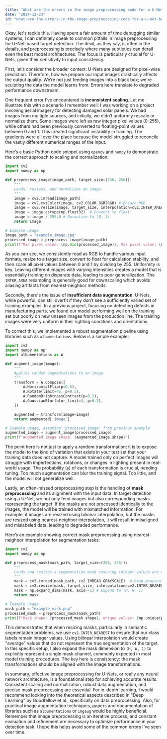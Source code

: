 ```yaml
---
title: "What are the errors in the image preprocessing code for a U-Net-based target detection neural network?"
date: "2024-12-23"
id: "what-are-the-errors-in-the-image-preprocessing-code-for-a-u-net-based-target-detection-neural-network"
---
```


Okay, let's tackle this. Having spent a fair amount of time debugging similar systems, I can definitely speak to common pitfalls in image preprocessing for U-Net-based target detection. The devil, as they say, is often in the details, and preprocessing is precisely where many subtleties can derail even the best model architectures. The focus is particularly crucial for U-Nets, given their sensitivity to input consistency.

First, let’s consider the broader context. U-Nets are designed for pixel-wise prediction. Therefore, how we prepare our input images drastically affects the output quality. We’re not just feeding images into a black box; we're sculpting the data the model learns from. Errors here translate to degraded performance downstream.

One frequent error I’ve encountered is **inconsistent scaling**. Let me illustrate this with a scenario I remember well: I was working on a project involving aerial imagery for detecting damaged solar panels. We had images from multiple sources, and initially, we didn’t uniformly rescale or normalize them. Some images were left as raw integer pixel values (0-255), while others had been previously converted to floating-point values between 0 and 1. This created significant instability in training. The gradients were all over the place because the model struggled to reconcile the vastly different numerical ranges of the input.

Here’s a basic Python code snippet using `opencv` and `numpy` to demonstrate the correct approach to scaling and normalization:

```python
import cv2
import numpy as np

def preprocess_image(image_path, target_size=(256, 256)):
    """
    Loads, resizes, and normalizes an image.
    """
    image = cv2.imread(image_path)
    image = cv2.cvtColor(image, cv2.COLOR_BGR2RGB) # Ensure RGB
    image = cv2.resize(image, target_size, interpolation=cv2.INTER_AREA) # Resize to consistent dimensions
    image = image.astype(np.float32)  # Convert to float
    image = image / 255.0 # Normalize to [0, 1]
    return image

# Example usage
image_path = "example_image.jpg"
processed_image = preprocess_image(image_path)
print(f"Min pixel value: {np.min(processed_image)}, Max pixel value: {np.max(processed_image)}") # Should be close to 0 and 1 respectively
```

As you can see, we consistently read as RGB to handle various input formats, resize to a target size, convert to float for calculation stability, and then scale all pixel values between 0 and 1 by dividing by 255. Uniformity is key. Leaving different images with varying intensities creates a model that is essentially training on disparate data, leading to poor generalization. The `INTER_AREA` resampling is generally good for downscaling which avoids aliasing artifacts from nearest-neighbor methods.

Secondly, there's the issue of **insufficient data augmentation**. U-Nets, while powerful, can still overfit if they don’t see a sufficiently varied set of training examples. In a previous project, focusing on detecting defects in manufacturing parts, we found our model performing well on the training set but poorly on new unseen images from the production line. The training images were very uniform in their lighting conditions and orientations.

To correct this, we implemented a robust augmentation pipeline using libraries such as `albumentations`. Below is a simple example:

```python
import cv2
import numpy as np
import albumentations as A

def augment_image(image):
    """
    Applies random augmentations to an image.
    """
    transform = A.Compose([
        A.HorizontalFlip(p=0.5),
        A.Rotate(limit=45, p=0.5),
        A.RandomBrightnessContrast(p=0.2),
        A.GaussianBlur(blur_limit=3, p=0.2),
    ])

    augmented = transform(image=image)
    return augmented['image']

# Example usage, assuming 'processed_image' from previous example
augmented_image = augment_image(processed_image)
print(f"Augmented image shape: {augmented_image.shape}")
```

The point here is not just to apply a random transformation; it is to expose the model to the kind of variation that exists in your test set that your training data does not capture. A model trained only on perfect images will struggle with imperfections, rotations, or changes in lighting present in real-world usage. The probability (`p`) of each transformation is crucial, needing tuning. Too much augmentation can blur the training signal. Too little, and the model will not generalize well.

Lastly, an often-missed preprocessing step is the handling of **mask preprocessing** and its alignment with the input data. In target detection using a U-Net, we not only feed images but also corresponding masks representing the target. If the masks are not processed identically to the images, the model will be trained with mismatched information. For example, if images are resized using bilinear interpolation, but the masks are resized using nearest-neighbor interpolation, it will result in misaligned and mislabeled data, leading to degraded performance.

Here’s an example showing correct mask preprocessing using nearest-neighbor interpolation for segmentation tasks:

```python
import cv2
import numpy as np

def preprocess_mask(mask_path, target_size=(256, 256)):
    """
    Loads and resizes a segmentation mask ensuring integer values are retained.
    """
    mask = cv2.imread(mask_path, cv2.IMREAD_GRAYSCALE)  # Read grayscale
    mask = cv2.resize(mask, target_size, interpolation=cv2.INTER_NEAREST) # Maintain integer classes
    mask = np.expand_dims(mask, axis=-1) # Expand to (H, W, 1)
    return mask

# Example usage
mask_path = "example_mask.png"
processed_mask = preprocess_mask(mask_path)
print(f"Mask shape: {processed_mask.shape}, unique values: {np.unique(processed_mask)}") # Values should remain discrete
```

This demonstrates that when resizing masks, particularly in semantic segmentation problems, we use `cv2.INTER_NEAREST` to ensure that our class labels remain integer values. Using bilinear interpolation would create "average" values that do not represent the true segmentation of the target. In this specific setup, I also expand the mask dimension to `(H, W, 1)` to explicitly represent a single mask channel, commonly expected in most model training procedures. The key here is consistency: the mask transformations should be aligned with the image transformations.

In summary, effective image preprocessing for U-Nets, or really any neural network architecture, is a foundational step for achieving accurate results. Consistent scaling and normalization, robust data augmentation, and precise mask preprocessing are essential. For in-depth learning, I would recommend looking into the theoretical aspects described in "Deep Learning" by Goodfellow et al., specifically on data preprocessing. Also, for practical image augmentation techniques, papers and documentation of libraries such as `albumentations` or `imgaug` would be highly beneficial. Remember that image preprocessing is an iterative process, and constant evaluation and refinement are necessary to optimize performance in your detection task. I hope this helps avoid some of the common errors I've seen over time.
